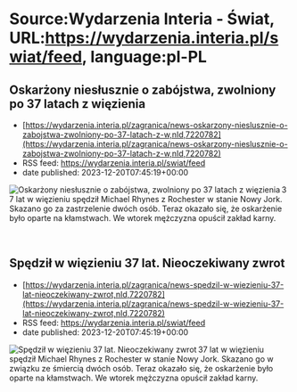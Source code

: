 # Source:Wydarzenia Interia - Świat, URL:https://wydarzenia.interia.pl/swiat/feed, language:pl-PL

## Oskarżony niesłusznie o zabójstwa, zwolniony po 37 latach z więzienia
 - [https://wydarzenia.interia.pl/zagranica/news-oskarzony-nieslusznie-o-zabojstwa-zwolniony-po-37-latach-z-w,nId,7220782](https://wydarzenia.interia.pl/zagranica/news-oskarzony-nieslusznie-o-zabojstwa-zwolniony-po-37-latach-z-w,nId,7220782)
 - RSS feed: https://wydarzenia.interia.pl/swiat/feed
 - date published: 2023-12-20T07:45:19+00:00

<p><a href="https://wydarzenia.interia.pl/zagranica/news-oskarzony-nieslusznie-o-zabojstwa-zwolniony-po-37-latach-z-w,nId,7220782"><img align="left" alt="Oskarżony niesłusznie o zabójstwa, zwolniony po 37 latach z więzienia" src="https://i.iplsc.com/oskarzony-nieslusznie-o-zabojstwa-zwolniony-po-37-latach-z-w/000I9FAPGKECJOQR-C321.jpg" /></a>37 lat w więzieniu spędził Michael Rhynes z Rochester w stanie Nowy Jork. Skazano go za zastrzelenie dwóch osób. Teraz okazało się, że oskarżenie było oparte na kłamstwach. We wtorek mężczyzna opuścił zakład karny.</p><br clear="all" />

## Spędził w więzieniu 37 lat. Nieoczekiwany zwrot
 - [https://wydarzenia.interia.pl/zagranica/news-spedzil-w-wiezieniu-37-lat-nieoczekiwany-zwrot,nId,7220782](https://wydarzenia.interia.pl/zagranica/news-spedzil-w-wiezieniu-37-lat-nieoczekiwany-zwrot,nId,7220782)
 - RSS feed: https://wydarzenia.interia.pl/swiat/feed
 - date published: 2023-12-20T07:45:19+00:00

<p><a href="https://wydarzenia.interia.pl/zagranica/news-spedzil-w-wiezieniu-37-lat-nieoczekiwany-zwrot,nId,7220782"><img align="left" alt="Spędził w więzieniu 37 lat. Nieoczekiwany zwrot" src="https://i.iplsc.com/spedzil-w-wiezieniu-37-lat-nieoczekiwany-zwrot/000I9G8T2393P951-C321.jpg" /></a>37 lat w więzieniu spędził Michael Rhynes z Rochester w stanie Nowy Jork. Skazano go w związku ze śmiercią dwóch osób. Teraz okazało się, że oskarżenie było oparte na kłamstwach. We wtorek mężczyzna opuścił zakład karny.</p><br clear="all" />

